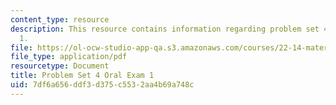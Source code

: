 ```yaml
---
content_type: resource
description: This resource contains information regarding problem set 4 oral exam
  1.
file: https://ol-ocw-studio-app-qa.s3.amazonaws.com/courses/22-14-materials-in-nuclear-engineering-spring-2015/7df6a656ddf3d375c5532aa4b69a748c_MIT22_14S15_PS4-Oral_1.pdf
file_type: application/pdf
resourcetype: Document
title: Problem Set 4 Oral Exam 1
uid: 7df6a656-ddf3-d375-c553-2aa4b69a748c
---
```

